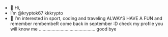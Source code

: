 - 👋 Hi,
- I’m @kryptok67 kkkrypto
- 👀 I’m interested in sport, coding and traveling
ALWAYS HAVE A FUN and remember rembembeR come back in september :D
check my profile
you will know me 
............................................
good bye 
